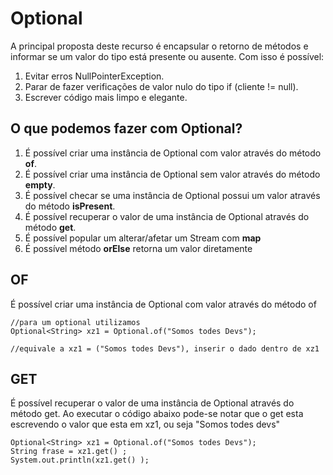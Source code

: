 # Optional

A principal proposta deste recurso é encapsular o retorno de métodos e informar se um valor do tipo <T> está presente ou ausente.
Com isso é possível:

1. Evitar erros NullPointerException.
2. Parar de fazer verificações de valor nulo do tipo if (cliente != null).
3. Escrever código mais limpo e elegante.

## O que podemos fazer com Optional?

1. É possível criar uma instância de Optional com valor através do método **of**. 
2. É possível criar uma instância de Optional sem valor através do método **empty**. 
3. É possível checar se uma instância de Optional possui um valor através do método **isPresent**. 
4. É possível recuperar o valor de uma instância de Optional através do método **get**. 
5. É possível popular um alterar/afetar um Stream com **map**
6. É possível método **orElse** retorna um valor diretamente

## OF

É possível criar uma instância de Optional com valor através do método of

```
//para um optional utilizamos 
Optional<String> xz1 = Optional.of("Somos todes Devs");

//equivale a xz1 = ("Somos todes Devs"), inserir o dado dentro de xz1
```

## GET

É possível recuperar o valor de uma instância de Optional através do método get. Ao executar o código abaixo pode-se notar que o get esta escrevendo o valor que esta em xz1, ou seja "Somos todes devs"

```
Optional<String> xz1 = Optional.of("Somos todes Devs");
String frase = xz1.get() ;
System.out.println(xz1.get() );
```

